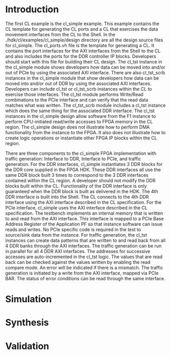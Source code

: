 # Introduction

The first CL example is the cl\_simple example. This example contains the CL template for generating the CL ports and a CL that exercises the data movement interfaces from the CL to the Shell. In the ./hdk/cl/examples/cl\_simple/design directory are all the design source files for cl\_simple. The cl\_ports.vh file is the template for generating a CL. It contains the port interfaces for the AXI interfaces from the Shell to the CL and also includes the ports for the DDR controller IP blocks. Developers should start with this file for building their CL design. The cl\_tst instance in the cl\_simple module shows developers how data can be moved into and/or out of PCIe by using the associated AXI interface. There are also cl\_tst\_scrb instances in the cl\_simple module that show developers how data can be moved into and/or out of DDR by using the associated AXI interfaces. Developers can include cl\_tst or cl\_tst\_scrb instances within the CL to exercise those interfaces. The cl\_tst module performs Write/Read combinations to the PCIe interface and can verify that the read data matches what was written.  The cl\_tst\_scrb module includes a cl\_tst instance which does the same thing for the associated DDR interface. The cl\_tst instances in the cl\_simple design allow software from the F1 instance to perform CPU-initiated read/write accesses to FPGA memory in the CL region. The cl\_simple design does not illustrate how to perform DMA functionality from the instance to the FPGA. It also does not illustrate how to create logic operations or instantiate other FPGA IP blocks within the CL region.

There are three components to the cl\_simple FPGA implementation with traffic generation: Interface to DDR, Interface to PCIe, and traffic generation. For the DDR interfaces, cl\_simple instantiates 3 DDR blocks for the DDR core supplied in the FPGA HDK. These DDR interfaces all use the same DDR block built 3 times to correspond to the 3 DDR interfaces contained within the CL region. A developer should not modify the DDR blocks built within the CL. Functionality of the DDR interface is only guaranteed when the DDR block is built as delivered in the HDK. The 4th DDR interface is built into the Shell. The CL connects to the 4th DDR interface using the AXI interface described in the CL specification. For the PCIe interface, cl\_simple uses the AXI interface described in the CL specification. The testbench implements an internal memory that is written to and read from the AXI interface. This interface is mapped to a PCIe Base Address Register of the Application PF so that instance software can issue reads and writes. No PCIe specific code is required in the test to source/sink data from the instance. For traffic generation, the cl_tst instances can create data patterns that are written to and read back from all 4 DDR banks through the AXI interfaces. The traffic generation can be run in parallel for all 4 DDR AXI interfaces. The addresses for successive accesses are auto-incremented in the cl_tst logic. The values that are read back can be checked against the values written by enabling the read compare mode. An error will be indicated if there is a mismatch. The traffic generation is initiated by a write from the AXI interface, mapped via PCIe BAR. The status of error conditions can be read through the same interface.

# Simulation

# Synthesis

# Validation


